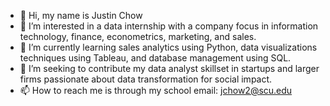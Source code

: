 - 👋 Hi, my name is Justin Chow
- 👀 I’m interested in a data internship with a company focus in information technology, finance, econometrics, marketing, and sales.  
- 🌱 I’m currently learning sales analytics using Python, data visualizations techniques using Tableau, and database management using SQL.
- 💞️ I’m seeking to contribute my data analyst skillset in startups and larger firms passionate about data transformation for social impact. 
- 📫 How to reach me is through my school email: jchow2@scu.edu

<!---
Jchow2/Jchow2 is a ✨ special ✨ repository because its `README.md` (this file) appears on your GitHub profile.
You can click the Preview link to take a look at your changes.
--->
